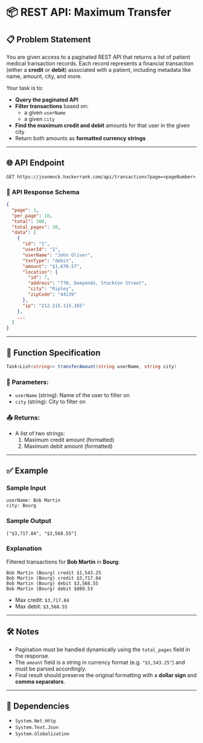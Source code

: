 # 📦 REST API: Maximum Transfer

## 📋 Problem Statement

You are given access to a paginated REST API that returns a list of patient medical transaction records. Each record represents a financial transaction (either a **credit** or **debit**) associated with a patient, including metadata like name, amount, city, and more.

Your task is to:
- **Query the paginated API**
- **Filter transactions** based on:
  - a given `userName`
  - a given `city`
- **Find the maximum credit and debit** amounts for that user in the given city
- Return both amounts as **formatted currency strings**

---

## 🌐 API Endpoint

```
GET https://jsonmock.hackerrank.com/api/transactions?page=<pageNumber>
```

### 🧾 API Response Schema

```json
{
  "page": 1,
  "per_page": 10,
  "total": 300,
  "total_pages": 30,
  "data": [
    {
      "id": "1",
      "userId": "1",
      "userName": "John Oliver",
      "txnType": "debit",
      "amount": "$1,670.57",
      "location": {
        "id": 7,
        "address": "770, Deepends, Stockton Street",
        "city": "Ripley",
        "zipCode": "44139"
      },
      "ip": "212.215.115.165"
    },
    ...
  ]
}
```

---

## 🧠 Function Specification

```csharp
Task<List<string>> transferAmount(string userName, string city)
```

### 🔧 Parameters:
- `userName` (string): Name of the user to filter on
- `city` (string): City to filter on

### 📤 Returns:
- A list of two strings:
  1. Maximum credit amount (formatted)
  2. Maximum debit amount (formatted)

---

## ✅ Example

### Sample Input

```text
userName: Bob Martin
city: Bourg
```

### Sample Output

```text
["$3,717.84", "$3,568.55"]
```

### Explanation

Filtered transactions for **Bob Martin** in **Bourg**:
```
Bob Martin (Bourg) credit $1,543.25  
Bob Martin (Bourg) credit $3,717.84  
Bob Martin (Bourg) debit $3,568.55  
Bob Martin (Bourg) debit $889.53
```

- Max credit: `$3,717.84`
- Max debit: `$3,568.55`

---

## 🛠️ Notes

- Pagination must be handled dynamically using the `total_pages` field in the response.
- The `amount` field is a string in currency format (e.g. `"$1,543.25"`) and must be parsed accordingly.
- Final result should preserve the original formatting with a **dollar sign** and **comma separators**.

---

## 💬 Dependencies

- `System.Net.Http`
- `System.Text.Json`
- `System.Globalization`

